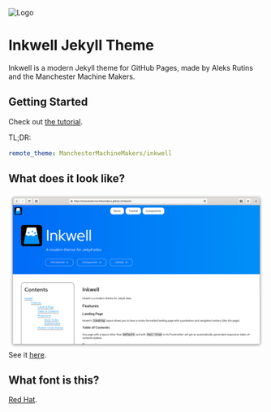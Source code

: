 ![Logo](https://manchestermachinemakers.github.io/inkwell/assets/InkwellLogo.svg)
# Inkwell Jekyll Theme
Inkwell is a modern Jekyll theme for GitHub Pages, made by Aleks Rutins and the Manchester Machine Makers.

## Getting Started
Check out [the tutorial](https://manchestermachinemakers.github.io/inkwell/tutorial).

TL;DR:
```yaml
remote_theme: ManchesterMachineMakers/inkwell
```

## What does it look like?
![screenshot](assets/screenshot.png)
See it [here](https://manchestermachinemakers.github.io/inkwell).

## What font is this?
[Red Hat](https://redhatofficial.github.io/RedHatFont/).